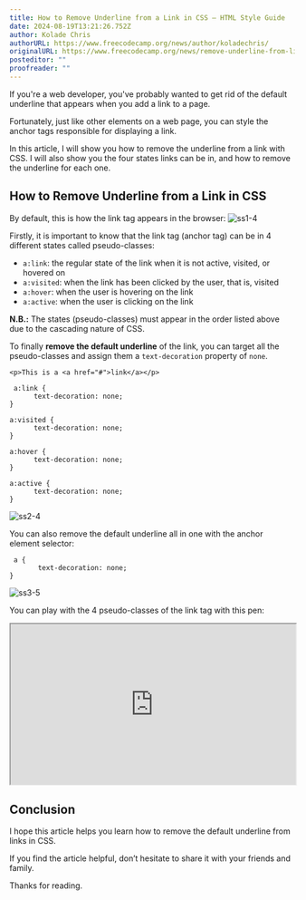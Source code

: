 ```yaml
---
title: How to Remove Underline from a Link in CSS – HTML Style Guide
date: 2024-08-19T13:21:26.752Z
author: Kolade Chris
authorURL: https://www.freecodecamp.org/news/author/koladechris/
originalURL: https://www.freecodecamp.org/news/remove-underline-from-link-in-css/
posteditor: ""
proofreader: ""
---
```


If you're a web developer, you've probably wanted to get rid of the default underline that appears when you add a link to a page.

<!-- more -->

Fortunately, just like other elements on a web page, you can style the anchor tags responsible for displaying a link.

In this article, I will show you how to remove the underline from a link with CSS. I will also show you the four states links can be in, and how to remove the underline for each one.

## How to Remove Underline from a Link in CSS

By default, this is how the link tag appears in the browser: ![ss1-4](https://www.freecodecamp.org/news/content/images/2022/06/ss1-4.png)

Firstly, it is important to know that the link tag (anchor tag) can be in 4 different states called pseudo-classes:

-   `a:link`: the regular state of the link when it is not active, visited, or hovered on
-   `a:visited`: when the link has been clicked by the user, that is, visited
-   `a:hover`: when the user is hovering on the link
-   `a:active`: when the user is clicking on the link

**N.B.:** The states (pseudo-classes) must appear in the order listed above due to the cascading nature of CSS.

To finally **remove the default underline** of the link, you can target all the pseudo-classes and assign them a `text-decoration` property of `none`.

```
<p>This is a <a href="#">link</a></p>
```

```
 a:link {
      text-decoration: none;
}

a:visited {
      text-decoration: none;
}

a:hover {
      text-decoration: none;
}

a:active {
      text-decoration: none;
}
```

![ss2-4](https://www.freecodecamp.org/news/content/images/2022/06/ss2-4.png)

You can also remove the default underline all in one with the anchor element selector:

```
 a {
       text-decoration: none;
}
```

![ss3-5](https://www.freecodecamp.org/news/content/images/2022/06/ss3-5.png)

You can play with the 4 pseudo-classes of the link tag with this pen:

<iframe width="100%" height="350" src="https://codepen.io/koladechris/embed/bGLPzXr" style="aspect-ratio: 16 / 9; width: 100%; height: auto;" title="CodePen embed" scrolling="no" allowtransparency="true" allowfullscreen="true" loading="lazy"></iframe>

## Conclusion

I hope this article helps you learn how to remove the default underline from links in CSS.

If you find the article helpful, don’t hesitate to share it with your friends and family.

Thanks for reading.